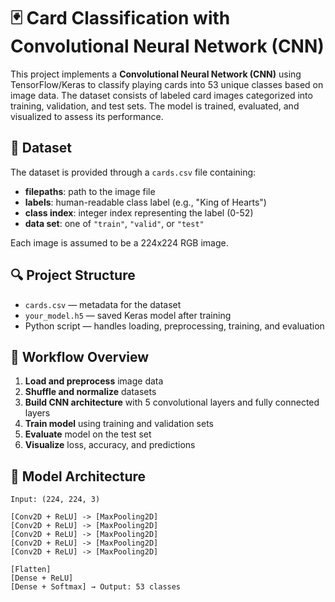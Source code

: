 # 🃏 Card Classification with Convolutional Neural Network (CNN)

This project implements a **Convolutional Neural Network (CNN)** using TensorFlow/Keras to classify playing cards into 53 unique classes based on image data. The dataset consists of labeled card images categorized into training, validation, and test sets. The model is trained, evaluated, and visualized to assess its performance.

## 📁 Dataset

The dataset is provided through a `cards.csv` file containing:

- **filepaths**: path to the image file  
- **labels**: human-readable class label (e.g., "King of Hearts")  
- **class index**: integer index representing the label (0-52)  
- **data set**: one of `"train"`, `"valid"`, or `"test"`

Each image is assumed to be a 224x224 RGB image.

## 🔍 Project Structure

- `cards.csv` — metadata for the dataset  
- `your_model.h5` — saved Keras model after training  
- Python script — handles loading, preprocessing, training, and evaluation  

## 🚀 Workflow Overview

1. **Load and preprocess** image data
2. **Shuffle and normalize** datasets
3. **Build CNN architecture** with 5 convolutional layers and fully connected layers
4. **Train model** using training and validation sets
5. **Evaluate** model on the test set
6. **Visualize** loss, accuracy, and predictions

## 🧠 Model Architecture

```text
Input: (224, 224, 3)

[Conv2D + ReLU] -> [MaxPooling2D]
[Conv2D + ReLU] -> [MaxPooling2D]
[Conv2D + ReLU] -> [MaxPooling2D]
[Conv2D + ReLU] -> [MaxPooling2D]
[Conv2D + ReLU] -> [MaxPooling2D]

[Flatten]
[Dense + ReLU]
[Dense + Softmax] → Output: 53 classes

